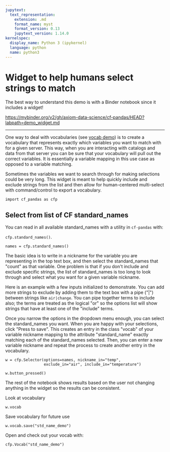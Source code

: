 ```yaml
---
jupytext:
  text_representation:
    extension: .md
    format_name: myst
    format_version: 0.13
    jupytext_version: 1.14.0
kernelspec:
  display_name: Python 3 (ipykernel)
  language: python
  name: python3
---
```


# Widget to help humans select strings to match

The best way to understand this demo is with a Binder notebook since it includes a widget! 

https://mybinder.org/v2/gh/axiom-data-science/cf-pandas/HEAD?labpath=demo_widget.md

---

One way to deal with vocabularies (see [vocab demo](https://cf-pandas.readthedocs.io/en/latest/demo_vocab.html)) is to create a vocabulary that represents exactly which variables you want to match with for a given server. This way, when you are interacting with catalogs and data from that server you can be sure that your vocabulary will pull out the correct variables. It is essentially a variable mapping in this use case as opposed to a variable matching. 

Sometimes the variables we want to search through for making selections could be very long. This widget is meant to help quickly include and exclude strings from the list and then allow for human-centered multi-select with command/control to export a vocabulary.

```{code-cell} ipython3
import cf_pandas as cfp
```

## Select from list of CF standard_names

You can read in all available standard_names with a utility in `cf-pandas` with:

`cfp.standard_names()`.

```{code-cell} ipython3
names = cfp.standard_names()
```

The basic idea is to write in a nickname for the variable you are representing in the top text box, and then select the standard_names that "count" as that variable. One problem is that if you don't include and exclude specific strings, the list of standard_names is too long to look through and select what you want for a given variable nickname.

Here is an example with a few inputs initialized to demonstrate. You can add more strings to exclude by adding them to the text box with a pipe ("|") between strings like `air|change`. You can pipe together terms to include also; the terms are treated as the logical "or" so the options list will show strings that have at least one of the "include" terms.

Once you narrow the options in the dropdown menu enough, you can select the standard_names you want. When you are happy with your selections, click "Press to save". This creates an entry in the class "vocab" of your variable nickname mapping to the attribute "standard_name" exactly matching each of the standard_names selected. Then, you can enter a new variable nickname and repeat the process to create another entry in the vocabulary.

```{code-cell} ipython3
w = cfp.Selector(options=names, nickname_in="temp",
                 exclude_in="air", include_in="temperature")

w.button_pressed()
```

The rest of the notebook shows results based on the user not changing anything in the widget so the results can be consistent.

Look at vocabulary

```{code-cell} ipython3
w.vocab
```

Save vocabulary for future use

```{code-cell} ipython3
w.vocab.save("std_name_demo")
```

Open and check out your vocab with:

```{code-cell} ipython3
cfp.Vocab("std_name_demo")
```
